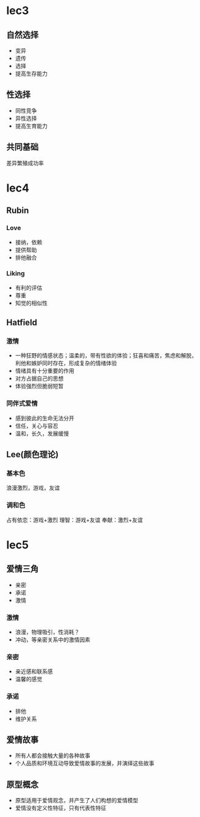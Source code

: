 # lec3
## 自然选择
- 变异
- 遗传
- 选择
- 提高生存能力
## 性选择
- 同性竞争
- 异性选择
- 提高生育能力
## 共同基础
差异繁殖成功率

# lec4
## Rubin
### Love
- 接纳，依赖
- 提供帮助
- 排他融合
### Liking
- 有利的评估
- 尊重
- 知觉的相似性
## Hatfield
### 激情
- 一种狂野的情感状态；温柔的，带有性欲的体验；狂喜和痛苦，焦虑和解脱，利他和嫉妒同时存在，形成复杂的情绪体验
- 情绪具有十分重要的作用
- 对方占据自己的思想
- 体验强烈但脆弱短暂
### 同伴式爱情
- 感到彼此的生命无法分开
- 信任，关心与容忍
- 温和，长久，发展缓慢
## Lee(颜色理论)
### 基本色
浪漫激烈，游戏，友谊
### 调和色
占有依恋：游戏+激烈
理智：游戏+友谊
奉献：激烈+友谊

# lec5
## 爱情三角
- 亲密
- 承诺
- 激情
### 激情
- 浪漫，物理吸引，性消耗？
- 冲动，等亲密关系中的激情因素
### 亲密
- 亲近感和联系感
- 温馨的感觉
### 承诺
- 排他
- 维护关系
## 爱情故事
- 所有人都会接触大量的各种故事
- 个人品质和环境互动导致爱情故事的发展，并演绎这些故事
## 原型概念
- 原型适用于爱情观念，并产生了人们构想的爱情模型
- 爱情没有定义性特征，只有代表性特征
